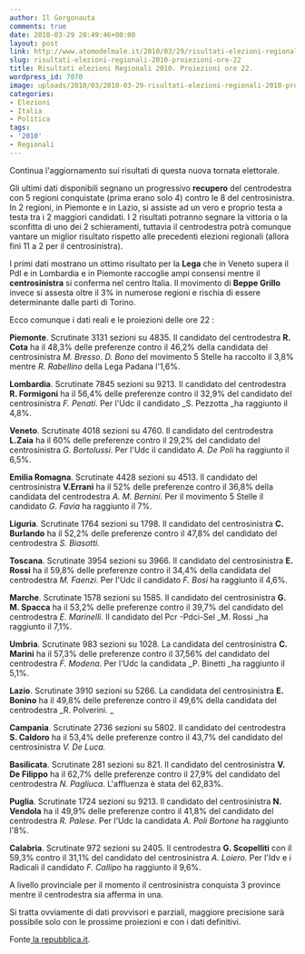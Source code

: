 ```yaml
---
author: Il Gorgonauta
comments: true
date: 2010-03-29 20:49:46+00:00
layout: post
link: http://www.atomodelmale.it/2010/03/29/risultati-elezioni-regionali-2010-proiezioni-ore-22/
slug: risultati-elezioni-regionali-2010-proiezioni-ore-22
title: Risultati elezioni Regionali 2010. Proiezioni ore 22.
wordpress_id: 7070
image: uploads/2010/03/2010-03-29-risultati-elezioni-regionali-2010-proiezioni-ore-22.jpg
categories:
- Elezioni
- Italia
- Politica
tags:
- '2010'
- Regionali
---
```


Continua l'aggiornamento sui risultati di questa nuova tornata elettorale.

Gli ultimi dati disponibili segnano un progressivo **recupero** del centrodestra con 5 regioni conquistate (prima erano solo 4) contro le 8 del centrosinistra. In 2 regioni, in Piemonte e in Lazio, si assiste ad un vero e proprio testa a testa tra i 2 maggiori candidati. I 2 risultati potranno segnare la vittoria o la sconfitta di uno dei 2 schieramenti, tuttavia il centrodestra potrà comunque vantare un miglior risultato rispetto alle precedenti elezioni regionali (allora finì 11 a 2 per il centrosinistra).

I primi dati mostrano un ottimo risultato per la **Lega** che in Veneto supera il Pdl e in Lombardia e in Piemonte raccoglie ampi consensi mentre il **centrosinistra** si conferma nel centro Italia. Il movimento di **Beppe Grillo** invece si assesta oltre il 3% in numerose regioni e rischia di essere determinante dalle parti di Torino.

Ecco comunque i dati reali e le proiezioni delle ore 22 :

**Piemonte**. Scrutinate 3131 sezioni su 4835. Il candidato del centrodestra **R. Cota** ha il 48,3% delle preferenze contro il 46,2% della candidata del centrosinistra _M. Bresso_. _D. Bono_ del movimento 5 Stelle ha raccolto il 3,8% mentre _R. Rabellino_ della Lega Padana l'1,6%.

**Lombardia**. Scrutinate 7845 sezioni su 9213.  Il candidato del centrodestra **R. Formigoni** ha il 56,4% delle preferenze contro il 32,9% del candidato del centrosinistra _F. Penati_. Per l'Udc il candidato _S. Pezzotta _ha raggiunto il 4,8%.

**Veneto**. Scrutinate 4018 sezioni su 4760. Il candidato del centrodestra **L.Zaia** ha il 60% delle preferenze contro il 29,2% del candidato  del centrosinistra _G. Bortolussi_. Per l'Udc il candidato _A. De Poli_ ha raggiunto il 6,5%.

**Emilia Romagna**. Scrutinate 4428 sezioni su 4513. Il candidato del centrosinistra **V.Errani** ha il 52% delle preferenze contro il 36,8% della  candidata del centrodestra _A. M. Bernini._ Per il movimento 5 Stelle il candidato _G. Favia_ ha raggiunto il 7%.

**Liguria**. Scrutinate 1764 sezioni su 1798. Il candidato del centrosinistra **C. Burlando** ha il 52,2% delle preferenze contro il 47,8% del  candidato del centrodestra _S. Biasotti._

**Toscana**. Scrutinate 3954 sezioni su 3966. Il candidato del centrosinistra **E. Rossi** ha il 59,8% delle preferenze contro il 34,4% della  candidata del centrodestra _M. Faenzi_. Per l'Udc il candidato _F. Bosi_ ha raggiunto il 4,6%.

**Marche**. Scrutinate 1578 sezioni su 1585. Il candidato del centrosinistra **G. M. Spacca** ha il 53,2% delle preferenze contro il 39,7% del  candidato del centrodestra _E. Marinelli_. Il candidato del Pcr -Pdci-Sel _M. Rossi _ha raggiunto il 7,1%.

**Umbria**. Scrutinate 983 sezioni su 1028. La candidata del centrosinistra **C. Marini** ha il 57,3% delle preferenze contro il 37,56% del  candidato del centrodestra _F. Modena_. Per l'Udc la candidata _P. Binetti _ha raggiunto il 5,1%.

**Lazio**. Scrutinate 3910 sezioni su 5266. La candidata del centrosinistra **E. Bonino** ha il 49,8% delle preferenze contro il 49,6% della  candidata del centrodestra _R. Polverini. _

**Campania**. Scrutinate 2736 sezioni su 5802. Il candidato del centrodestra **S. Caldoro** ha il 53,4% delle preferenze contro il 43,7% del  candidato del centrosinistra _V. De Luca._

**Basilicata**. Scrutinate 281 sezioni su 821. Il candidato del centrosinistra **V.  De Filippo** ha il 62,7% delle preferenze contro il 27,9% del  candidato del centrodestra _N. Pagliuca_. L'affluenza è stata del 62,83%.

**Puglia**. Scrutinate 1724 sezioni su 9213. Il candidato del centrosinistra **N. Vendola** ha il 49,9% delle preferenze contro il 41,8% del  candidato del centrodestra _R. Palese_. Per l'Udc la candidata _A. Poli Bortone_ ha raggiunto l'8%.

**Calabria**. Scrutinate 972 sezioni su 2405. Il centrodestra **G. Scopelliti** con il 59,3% contro il 31,1% del candidato del centrosinistra _A. Loiero._ Per l'Idv e i Radicali il candidato _F. Callipo_ ha raggiunto il 9,6%.

A livello provinciale per il momento il centrosinistra conquista 3 province mentre il centrodestra sia afferma in una.

Si tratta ovviamente di dati provvisori e parziali, maggiore precisione sarà possibile solo con le prossime proiezioni e con i dati definitivi.

Fonte[ la repubblica.it](http://www.repubblica.it/static/speciale/2010/elezioni/regionali/index.html?refresh_cens).
